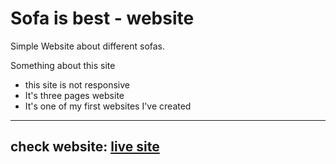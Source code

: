 # Sofa is best - website

Simple Website about different sofas.

Something about this site
* this site is not responsive
* It's three pages website
* It's one of my first websites I've created

---

## check website: [live site]()